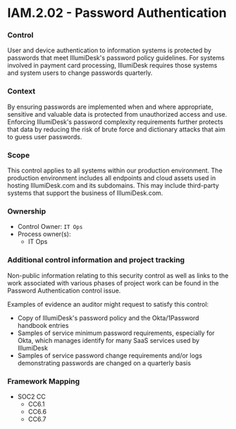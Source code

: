 # IAM.2.02 - Password Authentication



### Control

User and device authentication to information systems is protected by passwords that meet IllumiDesk's password policy guidelines. For systems involved in payment card processing, IllumiDesk requires those systems and system users to change passwords quarterly.

###  Context

By ensuring passwords are implemented when and where appropriate, sensitive and valuable data is protected from unauthorized access and use. Enforcing IllumiDesk's password complexity requirements further protects that data by reducing the risk of brute force and dictionary attacks that aim to guess user passwords.

###  Scope

This control applies to all systems within our production environment. The production environment includes all endpoints and cloud assets used in hosting IllumiDesk.com and its subdomains. This may include third-party systems that support the business of IllumiDesk.com.

###  Ownership

* Control Owner: `IT Ops`
* Process owner\(s\):
  * IT Ops

###  Additional control information and project tracking

Non-public information relating to this security control as well as links to the work associated with various phases of project work can be found in the Password Authentication control issue.

Examples of evidence an auditor might request to satisfy this control:

* Copy of IllumiDesk's password policy and the Okta/1Password handbook entries
* Samples of service minimum password requirements, especially for Okta, which manages identify for many SaaS services used by IllumiDesk
* Samples of service password change requirements and/or logs demonstrating passwords are changed on a quarterly basis

###  Framework Mapping

* SOC2 CC
  * CC6.1
  * CC6.6
  * CC6.7

